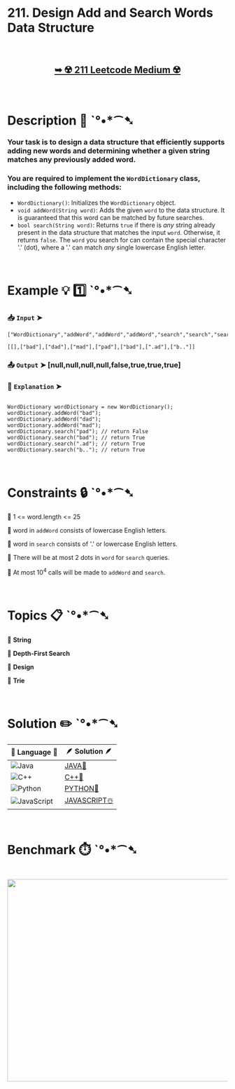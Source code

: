 # 211. Design Add and Search Words Data Structure

</br>

<h2 align="center"> 

<a href="https://leetcode.com/problems/design-add-and-search-words-data-structure/description/"><strong>➥ ☢️ 211 Leetcode Medium ☢️ </strong></a>
</h2>

</br>

# Description 📜 ˋ°•*⁀➷

### Your task is to design a data structure that efficiently supports adding new words and determining whether a given string matches any previously added word.

### You are required to implement the `WordDictionary` class, including the following methods:

- `WordDictionary()`: Initializes the `WordDictionary` object.
- `void addWord(String word)`: Adds the given `word` to the data structure. It is guaranteed that this word can be matched by future searches.
- `bool search(String word)`: Returns `true` if there is *any* string already present in the data structure that matches the input `word`. Otherwise, it returns `false`. The `word` you search for can contain the special character '.' (dot), where a '.' can match *any* single lowercase English letter.

</br>

# Example 💡 1️⃣ ˋ°•*⁀➷

  ### 📥 `Input`  ➤ 

  ```JS
  ["WordDictionary","addWord","addWord","addWord","search","search","search","search"]

  [[],["bad"],["dad"],["mad"],["pad"],["bad"],[".ad"],["b.."]]
  ```

  ### 📤 `Output`  ➤ [null,null,null,null,false,true,true,true]

  ### 🔦 `Explanation`  ➤ 

```JS

WordDictionary wordDictionary = new WordDictionary();
wordDictionary.addWord("bad");
wordDictionary.addWord("dad");
wordDictionary.addWord("mad");
wordDictionary.search("pad"); // return False
wordDictionary.search("bad"); // return True
wordDictionary.search(".ad"); // return True
wordDictionary.search("b.."); // return True

```

</br>

# Constraints 🔒 ˋ°•*⁀➷

🔹 1 <= word.length <= 25 </br>

🔹 word in `addWord` consists of lowercase English letters. </br>

🔹 word in `search` consists of '.' or lowercase English letters. </br>

🔹 There will be at most 2 dots in `word` for `search` queries. </br>

🔹 At most 10<sup>4</sup> calls will be made to `addWord` and `search`. </br>

</br>

# Topics 📋 ˋ°•*⁀➷

🔸 **String**  </br>

🔸 **Depth-First Search**  </br>

🔸 **Design**  </br>

🔸 **Trie**  </br>

</br>

# Solution ✏️ ˋ°•*⁀➷

| 📒 Language 📒  | 🪶 Solution 🪶 |
| ------------- | ------------- |
|  ![Java](https://img.shields.io/badge/java-%23ED8B00.svg?style=for-the-badge&logo=openjdk&logoColor=white)  | [JAVA🍁]() |
|  ![C++](https://img.shields.io/badge/c++-%2300599C.svg?style=for-the-badge&logo=c%2B%2B&logoColor=white)  | [C++🎲]()  |
|  ![Python](https://img.shields.io/badge/python-3670A0?style=for-the-badge&logo=python&logoColor=ffdd54)    | [PYTHON🍰]() |
| ![JavaScript](https://img.shields.io/badge/javascript-%23323330.svg?style=for-the-badge&logo=javascript&logoColor=%23F7DF1E)   | [JAVASCRIPT☃️]() |

</br>

# Benchmark ⏱️ ˋ°•*⁀➷

<h1  align="center" >

<img src ="https://github.com/user-attachments/assets/96fa92ee-475e-4856-9f56-6cd9d6861a0c" width = "700px" height="462px" />

</h1>
